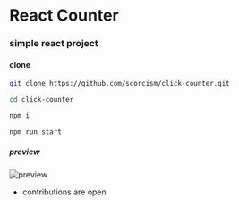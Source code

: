 # React Counter

### simple react project

#### clone

```bash
git clone https://github.com/scorcism/click-counter.git

cd click-counter

npm i 

npm run start

```

##### preview

![preview](https://imgur.com/PPUSPgv.png)

- contributions are open
